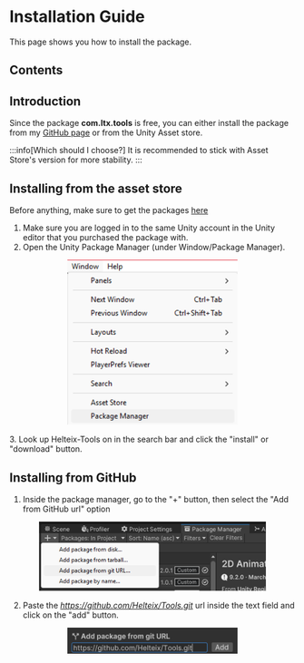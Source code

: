 ﻿---
sidebar_position: 0
---

# Installation Guide

This page shows you how to install the package.
## Contents

## Introduction
Since the package **com.ltx.tools** is free, you can either install the package from my [GitHub page](https://github.com/Helteix/Tools) or from the Unity Asset store.

:::info[Which should I choose?]
It is recommended to stick with Asset Store's version for more stability.
:::

## Installing from the asset store
Before anything, make sure to get the packages [here](https://assetstore.unity.com/)

1. Make sure you are logged in to the same Unity account in the Unity editor that you purchased the package with. 
2. Open the Unity Package Manager (under Window/Package Manager).
<p align="center"> 
<img src="/img/Tools/OpenPackageManagerWindow.png" width="300" class="centered-image"/>
</p>
3. Look up Helteix-Tools on in the search bar and click the "install" or "download" button.

## Installing from GitHub
1. Inside the package manager, go to the "+" button, then select the "Add from GitHub url" option
<p align="center"> 
<img src="/img/Tools/AddFromGit.png" width="400" class="centered-image"/>
</p>

2. Paste the *https://github.com/Helteix/Tools.git* url inside the text field and click on the "add" button.
<p align="center"> 
<img src="/img/Tools/AddFromGit_URL.png" width="300" class="centered-image"/>
</p>